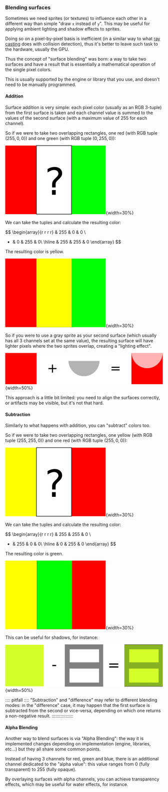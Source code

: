 ### Blending surfaces

Sometimes we need sprites (or textures) to influence each other in a different way than simple "draw `x` instead of `y`". This may be useful for applying ambient lighting and shadow effects to sprites.

Doing so on a pixel-by-pixel basis is inefficient (in a similar way to what [ray casting](#raycasting) does with collision detection), thus it's better to leave such task to the hardware, usually the GPU.

Thus the concept of "surface blending" was born: a way to take two surfaces and have a result that is essentially a mathematical operation of the single pixel colors.

This is usually supported by the engine or library that you use, and doesn't need to be manually programmed.

#### Addition

Surface addition is very simple: each pixel color (usually as an RGB 3-tuple) from the first surface is taken and each channel value is summed to the values of the second surface (with a maximum value of $255$ for each channel).

So if we were to take two overlapping rectangles, one red (with RGB tuple $(255, 0, 0)$) and one green (with RGB tuple $(0, 255, 0)$):

![Surface blending - addition (1/2)](./images/resources/blending/addition_1.svg){width=30%}

We can take the tuples and calculate the resulting color:

$$
\begin{array}{r r r r}
  & 255 & 0   & 0 \\
+ & 0   & 255 & 0\\ \hline
  & 255 & 255 & 0
\end{array}
$$

The resulting color is yellow.

![Surface blending - addition (2/2)](./images/resources/blending/addition_2.svg){width=30%}

So if you were to use a gray sprite as your second surface (which usually has all 3 channels set at the same value), the resulting surface will have lighter pixels where the two sprites overlap, creating a "lighting effect".

![Simple lighting effect using 2 surfaces and blending](./images/resources/blending/addition_light.svg){width=50%}

This approach is a little bit limited: you need to align the surfaces correctly, or artifacts may be visible, but it's not that hard.

#### Subtraction

Similarly to what happens with addition, you can "subtract" colors too.

So if we were to take two overlapping rectangles, one yellow (with RGB tuple $(255, 255, 0)$) and one red (with RGB tuple $(255, 0, 0)$):

![Surface blending - subtraction (1/2)](./images/resources/blending/subtraction_1.svg){width=30%}

We can take the tuples and calculate the resulting color:

$$
\begin{array}{r r r r}
  & 255 & 255 & 0 \\
- & 255 & 0   & 0\\ \hline
  & 0   & 255 & 0
\end{array}
$$

The resulting color is green.

![Surface blending - difference (2/2)](./images/resources/blending/subtraction_2.svg){width=30%}

This can be useful for shadows, for instance:

![Simple shadow effect using 2 surfaces and blending](./images/resources/blending/subtraction_shadows.svg){width=50%}

:::: pitfall ::::
"Subtraction" and "difference" may refer to different blending modes: in the "difference" case, it may happen that the first surface is subtracted from the second or vice-versa, depending on which one returns a non-negative result.
:::::::::::::::::

#### Alpha Blending

Another way to blend surfaces is via "Alpha Blending": the way it is implemented changes depending on implementation (engine, libraries, etc...) but they all share some common points.

Instead of having 3 channels for red, green and blue, there is an additional channel dedicated to the "alpha value": this value ranges from 0 (fully transparent) to 255 (fully opaque).

By overlaying surfaces with alpha channels, you can achieve transparency effects, which may be useful for water effects, for instance.

